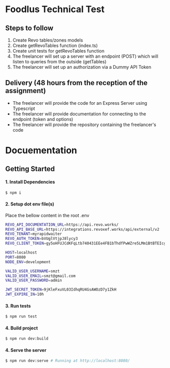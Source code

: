 # Foodlus Technical Test

## Steps to follow

1. Create Revo tables/zones models
2. Create getRevoTables function (index.ts)
3. Create unit tests for getRevoTables function
4. The freelancer will set up a server with an endpoint (POST) which will listen to queries from the outside (getTables)
5. The freelancer will set up an authorization via a Dummy API Token

## Delivery (48 hours from the reception of the assignment)

-   The freelancer will provide the code for an Express Server using Typescript
-   The freelancer will provide documentation for connecting to the endpoint (token and options)
-   The freelancer will provide the repository containing the freelancer's code

# Docuementation

## Getting Started

#### 1. Install Dependencies

```bash
$ npm i
```

#### 2. Setup dot env file(s)

Place the bellow content in the root .env

```bash
REVO_API_DOCUMENTATION_URL=https://api.revo.works/
REVO_API_BASE_URL=https://integrations.revoxef.works/api/external/v2
REVO_TENANT=myrapidwaiter
REVO_AUTH_TOKEN=bVUglVtjpJ8lycy3
REVO_CLIENT_TOKEN=gy5oHFUJCdKFqLtb740431EEe4FB1bThdfPwWZre5LMm1BtBTEIcgJ4Vy9RI

HOST=localhost
PORT=8080
NODE_ENV=development

VALID_USER_USERNAME=smzt
VALID_USER_EMAIL=smzt@gmail.com
VALID_USER_PASSWORD=admin

JWT_SECRET_TOKEN=9jKleFxuVL03IdhqRU4GsAWOzD7y1ZkH
JWT_EXPIRE_IN=10h
```

#### 3. Run tests

```bash
$ npm run test
```

#### 4. Build project

```bash
$ npm run dev:build
```

#### 4. Serve the server

```bash
$ npm run dev:serve # Running at http://localhost:8080/
```
